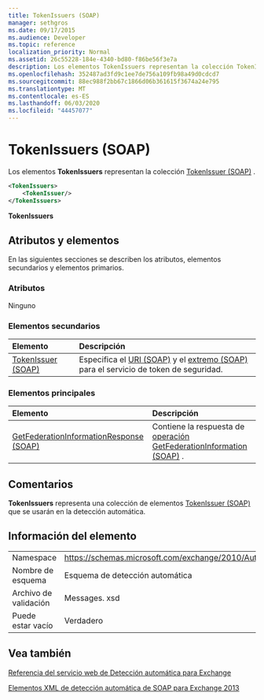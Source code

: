 ```yaml
---
title: TokenIssuers (SOAP)
manager: sethgros
ms.date: 09/17/2015
ms.audience: Developer
ms.topic: reference
localization_priority: Normal
ms.assetid: 26c55228-184e-4340-bd80-f86be56f3e7a
description: Los elementos TokenIssuers representan la colección TokenIssuer (SOAP).
ms.openlocfilehash: 352487ad3fd9c1ee7de756a109fb98a49d0cdcd7
ms.sourcegitcommit: 88ec988f2bb67c1866d06b361615f3674a24e795
ms.translationtype: MT
ms.contentlocale: es-ES
ms.lasthandoff: 06/03/2020
ms.locfileid: "44457077"
---
```

# <a name="tokenissuers-soap"></a>TokenIssuers (SOAP)

Los elementos **TokenIssuers** representan la colección [TokenIssuer (SOAP)](tokenissuer-soap.md) . 
  
```XML
<TokenIssuers>
    <TokenIssuer/>
</TokenIssuers>
```

 **TokenIssuers**
## <a name="attributes-and-elements"></a>Atributos y elementos

En las siguientes secciones se describen los atributos, elementos secundarios y elementos primarios.
  
### <a name="attributes"></a>Atributos

Ninguno
  
### <a name="child-elements"></a>Elementos secundarios

|**Elemento**|**Descripción**|
|:-----|:-----|
|[TokenIssuer (SOAP)](tokenissuer-soap.md) <br/> |Especifica el [URI (SOAP)](uri-soap.md) y el [extremo (SOAP)](endpoint-soap.md) para el servicio de token de seguridad.  <br/> |
   
### <a name="parent-elements"></a>Elementos principales

|**Elemento**|**Descripción**|
|:-----|:-----|
|[GetFederationInformationResponse (SOAP)](getfederationinformationresponse-soap.md) <br/> |Contiene la respuesta de [operación GetFederationInformation (SOAP)](getfederationinformation-operation-soap.md) .  <br/> |
   
## <a name="remarks"></a>Comentarios

**TokenIssuers** representa una colección de elementos [TokenIssuer (SOAP)](tokenissuer-soap.md) que se usarán en la detección automática. 
  
## <a name="element-information"></a>Información del elemento

|||
|:-----|:-----|
|Namespace  <br/> |https://schemas.microsoft.com/exchange/2010/Autodiscover  <br/> |
|Nombre de esquema  <br/> |Esquema de detección automática  <br/> |
|Archivo de validación  <br/> |Messages. xsd  <br/> |
|Puede estar vacío  <br/> |Verdadero  <br/> |
   
## <a name="see-also"></a>Vea también



[Referencia del servicio web de Detección automática para Exchange](autodiscover-web-service-reference-for-exchange.md)
  
[Elementos XML de detección automática de SOAP para Exchange 2013](soap-autodiscover-xml-elements-for-exchange-2013.md)

